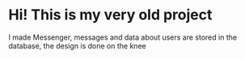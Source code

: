 Hi!
This is my **very old** project
=======
I made Messenger,
messages and data about users are stored in the database,
the design is done on the knee
